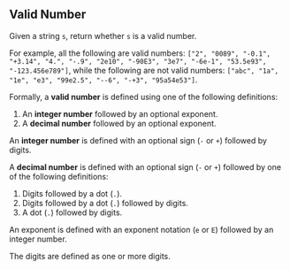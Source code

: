 ## Valid Number

Given a string `s`, return whether `s` is a valid number.

For example, all the following are valid numbers: `["2", "0089", "-0.1", "+3.14", "4.", "-.9", "2e10", "-90E3", "3e7", "-6e-1", "53.5e93", "-123.456e789"]`, while the following are not valid numbers: `["abc", "1a", "1e", "e3", "99e2.5", "--6", "-+3", "95a54e53"]`.

Formally, a **valid number** is defined using one of the following definitions:

 1. An **integer number** followed by an optional exponent.
 2. A **decimal number** followed by an optional exponent. 

An **integer number** is defined with an optional sign (`-` or `+`) followed by digits.

A **decimal number** is defined with an optional sign (`-` or `+`) followed by one of the following definitions:

 1. Digits followed by a dot (`.`).
 2. Digits followed by a dot (`.`) followed by digits.
 3. A dot (`.`) followed by digits. 

An exponent is defined with an exponent notation (`e` or `E`) followed by an integer number.

The digits are defined as one or more digits.
